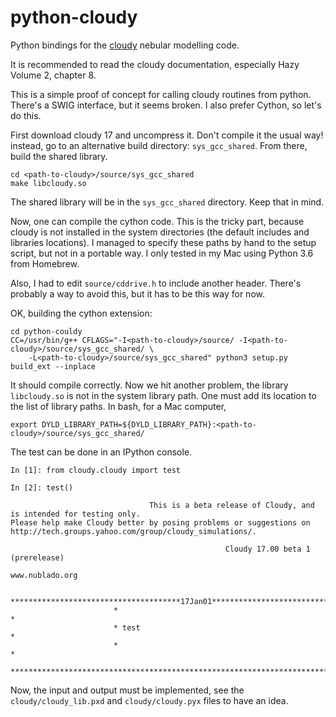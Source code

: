 # python-cloudy
Python bindings for the [cloudy](http://www.nublado.org/) nebular modelling code.

It is recommended to read the cloudy documentation, especially Hazy Volume 2, chapter 8.

This is a simple proof of concept for calling cloudy routines from python.
There's a SWIG interface, but it seems broken. I also prefer Cython, so let's do this.

First download cloudy 17 and uncompress it. Don't compile it the usual way! instead, go
to an alternative build directory: ``sys_gcc_shared``. From there, build the shared
library.

```
cd <path-to-cloudy>/source/sys_gcc_shared
make libcloudy.so
```

The shared library will be in the ``sys_gcc_shared`` directory. Keep that in mind.

Now, one can compile the cython code. This is the tricky part, because cloudy is not
installed in the system directories (the default includes and libraries locations).
I managed to specify these paths by hand to the setup script, but not in a portable
way. I only tested in my Mac using Python 3.6 from Homebrew.

Also, I had to edit ``source/cddrive.h`` to include another header. There's probably
a way to avoid this, but it has to be this way for now.

OK, building the cython extension:

```
cd python-couldy
CC=/usr/bin/g++ CFLAGS="-I<path-to-cloudy>/source/ -I<path-to-cloudy>/source/sys_gcc_shared/ \
    -L<path-to-cloudy>/source/sys_gcc_shared" python3 setup.py build_ext --inplace
```

It should compile correctly. Now we hit another problem, the library ``libcloudy.so`` is not
in the system library path. One must add its location to the list of library paths. In bash,
for a Mac computer,

```
export DYLD_LIBRARY_PATH=${DYLD_LIBRARY_PATH}:<path-to-cloudy>/source/sys_gcc_shared/
```

The test can be done in an IPython console.

```
In [1]: from cloudy.cloudy import test

In [2]: test()

                               This is a beta release of Cloudy, and is intended for testing only.
Please help make Cloudy better by posing problems or suggestions on http://tech.groups.yahoo.com/group/cloudy_simulations/.

                                                Cloudy 17.00 beta 1 (prerelease)
                                                         www.nublado.org

                       **************************************17Jan01**************************************
                       *                                                                                 *
                       * test                                                                            *
                       *                                                                                 *
                       ***********************************************************************************

```

Now, the input and output must be implemented, see the ``cloudy/cloudy_lib.pxd`` and ``cloudy/cloudy.pyx``
files to have an idea.



